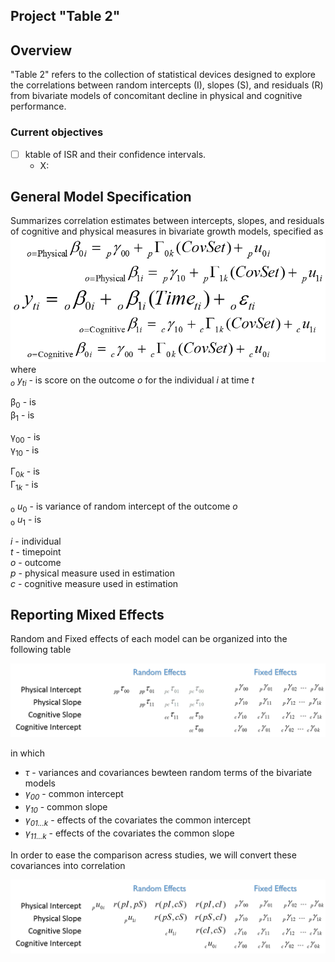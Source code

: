 Project "Table 2"
---

## Overview
"Table 2" refers to the collection of statistical devices designed to explore the correlations between random intercepts (I), slopes (S), and residuals (R) from bivariate models of concomitant decline in physical and cognitive performance.

### Current objectives  
 - [ ] ktable of ISR and their confidence intervals. 
     - X: 
 

## General Model Specification
  Summarizes correlation estimates between intercepts, slopes, and residuals of cognitive and physical measures in bivariate growth models, specified as  
![bivariate model specification](../../libs/images/general_model_specification.png)  
where    
 *<sub>o</sub> y<sub>t</sub><sub>i</sub>* - is score on the outcome *o* for the individual *i* at time *t*    
 
  &beta;<sub>0</sub>  - is  
  &beta;<sub>1</sub>  - is  
  
  &gamma;<sub>00</sub> - is  
  &gamma;<sub>10</sub> - is  

  &#915;<sub>0*k*</sub> - is   
  &#915;<sub>1*k*</sub> - is 
  
  <sub>o</sub> *u*<sub>0</sub> - is variance of random intercept of the outcome *o*  
  <sub>o</sub> *u*<sub>1</sub> - is    
  
  
  *i* - individual    
  *t* - timepoint   
  *o* - outcome   
  *p* - physical measure used in estimation  
  *c* - cognitive measure used in estimation  
  
## Reporting Mixed Effects

Random and Fixed effects of each model can be organized into the following table  

![covariance structure](../../libs/images/specification_covariance_structure.png)

in which    

 - *&tau;* - variances and covariances bewteen random terms of the bivariate models 
 - *&gamma;<sub>00</sub>* -  common intercept     
 - *&gamma;<sub>10</sub>* -  common slope      
 - *&gamma;<sub>01...k</sub>* - effects of the covariates the common intercept      
 - *&gamma;<sub>11...k</sub>* - effects of the covariates the common slope      

In order to ease the comparison acress studies, we will convert these covariances into correlation   

![correlation structure](../../libs/images/specification_correlation_structure.png)




<!-- for greek letter codes see http://www.scriptingmaster.com/html/inserting-greek-letters.asp -->
